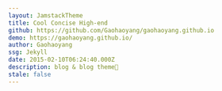 ```yaml
---
layout: JamstackTheme
title: Cool Concise High-end
github: https://github.com/Gaohaoyang/gaohaoyang.github.io
demo: https://gaohaoyang.github.io/
author: Gaohaoyang
ssg: Jekyll
date: 2015-02-10T06:24:40.000Z
description: blog & blog theme🤘
stale: false
---
```

